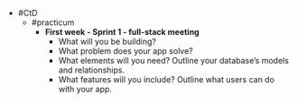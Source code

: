 - #CtD
	- #practicum
		- **First week - Sprint 1 - full-stack meeting**
			- What will you be building?
			- What problem does your app solve?
			- What elements will you need? Outline your database’s models and relationships.
			- What features will you include? Outline what users can do with your app.